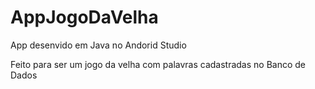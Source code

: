 # AppJogoDaVelha
 
App desenvido em Java no Andorid Studio

Feito para ser um jogo da velha com palavras cadastradas no Banco de Dados

